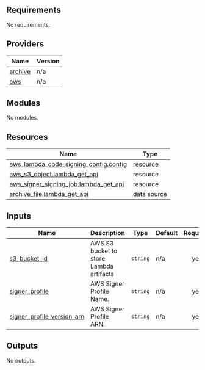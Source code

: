 <!-- BEGIN_TF_DOCS -->
## Requirements

No requirements.

## Providers

| Name | Version |
|------|---------|
| <a name="provider_archive"></a> [archive](#provider\_archive) | n/a |
| <a name="provider_aws"></a> [aws](#provider\_aws) | n/a |

## Modules

No modules.

## Resources

| Name | Type |
|------|------|
| [aws_lambda_code_signing_config.config](https://registry.terraform.io/providers/hashicorp/aws/latest/docs/resources/lambda_code_signing_config) | resource |
| [aws_s3_object.lambda_get_api](https://registry.terraform.io/providers/hashicorp/aws/latest/docs/resources/s3_object) | resource |
| [aws_signer_signing_job.lambda_get_api](https://registry.terraform.io/providers/hashicorp/aws/latest/docs/resources/signer_signing_job) | resource |
| [archive_file.lambda_get_api](https://registry.terraform.io/providers/hashicorp/archive/latest/docs/data-sources/file) | data source |

## Inputs

| Name | Description | Type | Default | Required |
|------|-------------|------|---------|:--------:|
| <a name="input_s3_bucket_id"></a> [s3\_bucket\_id](#input\_s3\_bucket\_id) | AWS S3 bucket to store Lambda artifacts | `string` | n/a | yes |
| <a name="input_signer_profile"></a> [signer\_profile](#input\_signer\_profile) | AWS Signer Profile Name. | `string` | n/a | yes |
| <a name="input_signer_profile_version_arn"></a> [signer\_profile\_version\_arn](#input\_signer\_profile\_version\_arn) | AWS Signer Profile ARN. | `string` | n/a | yes |

## Outputs

No outputs.
<!-- END_TF_DOCS -->